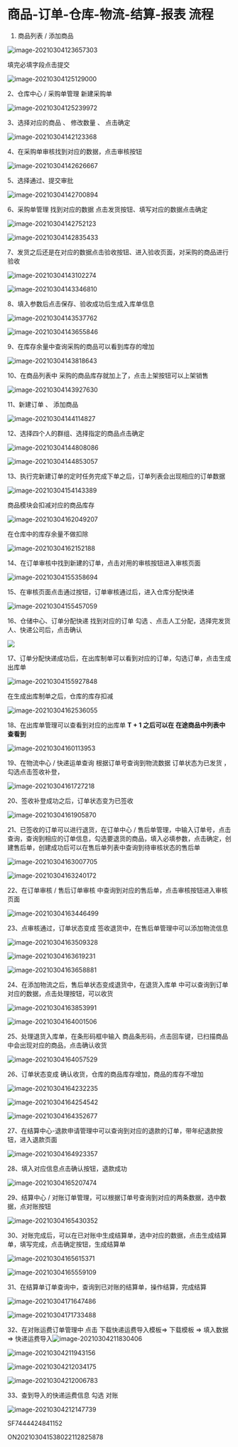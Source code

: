 # 商品-订单-仓库-物流-结算-报表  流程

1. 商品列表 / 添加商品

![image-20210304123657303](https://gitee.com/wu_kang0718/image/raw/master//20210304123658788.png)

填完必填字段点击提交

![image-20210304125129000](https://gitee.com/wu_kang0718/image/raw/master//20210304125130350.png)

2、仓库中心 / 采购单管理  新建采购单

![image-20210304125239972](https://gitee.com/wu_kang0718/image/raw/master//20210304125241170.png)

3、选择对应的商品 、 修改数量 、 点击确定

![image-20210304142123368](https://gitee.com/wu_kang0718/image/raw/master//20210304142124687.png)

4、在采购单审核找到对应的数据，点击审核按钮

![image-20210304142626667](https://gitee.com/wu_kang0718/image/raw/master//20210304142627989.png)

5、选择通过、提交审批

![image-20210304142700894](https://gitee.com/wu_kang0718/image/raw/master//20210304142702294.png)

6、采购单管理 找到对应的数据 点击发货按钮、填写对应的数据点击确定

![image-20210304142752123](https://gitee.com/wu_kang0718/image/raw/master//20210304142753497.png)

![image-20210304142835433](https://gitee.com/wu_kang0718/image/raw/master//20210304142836673.png)

7、发货之后还是在对应的数据点击验收按钮、进入验收页面，对采购的商品进行验收

![image-20210304143102274](https://gitee.com/wu_kang0718/image/raw/master//20210304143103756.png)

![image-20210304143346810](https://gitee.com/wu_kang0718/image/raw/master//20210304143348032.png)

8、填入参数后点击保存、验收成功后生成入库单信息

![image-20210304143537762](https://gitee.com/wu_kang0718/image/raw/master//20210304143539019.png)

![image-20210304143655846](https://gitee.com/wu_kang0718/image/raw/master//20210304143657124.png)

9、在库存余量中查询采购的商品可以看到库存的增加

![image-20210304143818643](https://gitee.com/wu_kang0718/image/raw/master//20210304143820155.png)

10、在商品列表中 采购的商品库存就加上了，点击上架按钮可以上架销售

![image-20210304143927630](https://gitee.com/wu_kang0718/image/raw/master//20210304143929080.png)

11、新建订单 、 添加商品

![image-20210304144114827](https://gitee.com/wu_kang0718/image/raw/master//20210304144116181.png)

12、选择四个人的群组、选择指定的商品点击确定

![image-20210304144808086](https://gitee.com/wu_kang0718/image/raw/master//20210304144809488.png)

![image-20210304144853057](https://gitee.com/wu_kang0718/image/raw/master//20210304144854512.png)

13、执行完新建订单的定时任务完成下单之后，订单列表会出现相应的订单数据

![image-20210304154143389](https://gitee.com/wu_kang0718/image/raw/master//20210304154144679.png)

商品模块会扣减对应的商品库存

![image-20210304162049207](https://gitee.com/wu_kang0718/image/raw/master//20210304162050649.png)

在仓库中的库存余量不做扣除

![image-20210304162152188](https://gitee.com/wu_kang0718/image/raw/master//20210304162153500.png)

14、在订单审核中找到新建的订单，点击对用的审核按钮进入审核页面

![image-20210304155358694](https://gitee.com/wu_kang0718/image/raw/master//20210304155400029.png)

15、在审核页面点击通过按钮，订单审核通过后，进入仓库分配快递

![image-20210304155457059](https://gitee.com/wu_kang0718/image/raw/master//20210304155458312.png)

16、仓储中心、订单分配快递  找到对应的订单 勾选 、点击人工分配，选择完发货人、快递公司后，点击确认

![](https://gitee.com/wu_kang0718/image/raw/master//20210304155735244.png)

17、订单分配快递成功后，在出库制单可以看到对应的订单，勾选订单，点击生成出库单

![image-20210304155927848](https://gitee.com/wu_kang0718/image/raw/master//20210304155929202.png)

在生成出库制单之后，仓库的库存扣减

![image-20210304162536055](https://gitee.com/wu_kang0718/image/raw/master//20210304162537467.png)

18、在出库单管理可以查看到对应的出库单     **T + 1  之后可以在 在途商品中列表中查看到**

![image-20210304160113953](https://gitee.com/wu_kang0718/image/raw/master//20210304160115800.png)

19、在物流中心 / 快递运单查询  根据订单号查询到物流数据 订单状态为已发货 ，勾选点击签收补登，

![image-20210304161727218](https://gitee.com/wu_kang0718/image/raw/master//20210304161728595.png)

20、签收补登成功之后，订单状态变为已签收

![image-20210304161905870](https://gitee.com/wu_kang0718/image/raw/master//20210304161907275.png)

21、已签收的订单可以进行退货，在订单中心 / 售后单管理，中输入订单号，点击查询，查询到相应的订单信息，勾选要退货的商品，填入必填参数，点击确定，创建售后单，创建成功后可以在售后单列表中查询到待审核状态的售后单

![image-20210304163007705](https://gitee.com/wu_kang0718/image/raw/master//20210304163009130.png)

![image-20210304163240172](https://gitee.com/wu_kang0718/image/raw/master//20210304163241503.png)

22、在订单审核  / 售后订单审核 中查询到对应的售后单，点击审核按钮进入审核页面

![image-20210304163446499](https://gitee.com/wu_kang0718/image/raw/master//20210304163447908.png)

23、点审核通过，订单状态变成  签收退货中，在售后单管理中可以添加物流信息

![image-20210304163509328](https://gitee.com/wu_kang0718/image/raw/master//20210304163510715.png)

![image-20210304163619231](https://gitee.com/wu_kang0718/image/raw/master//20210304163620636.png)

![image-20210304163658881](https://gitee.com/wu_kang0718/image/raw/master//20210304163700304.png)

24、在添加物流之后，售后单状态变成退货中，在退货入库单 中可以查询到订单对应的数据，点击处理按钮，可以收货

![image-20210304163853991](https://gitee.com/wu_kang0718/image/raw/master//20210304163855341.png)

![image-20210304164001506](https://gitee.com/wu_kang0718/image/raw/master//20210304164002822.png)

25、处理退货入库单，在条形码框中输入 商品条形码，点击回车键，已扫描商品中会出现对应的商品，点击确认收货

![image-20210304164057529](https://gitee.com/wu_kang0718/image/raw/master//20210304164058948.png)

26、订单状态变成 确认收货，仓库的商品库存增加，商品的库存不增加

![image-20210304164232235](https://gitee.com/wu_kang0718/image/raw/master//20210304164233733.png)

![image-20210304164254542](https://gitee.com/wu_kang0718/image/raw/master//20210304164255891.png)

![image-20210304164352677](https://gitee.com/wu_kang0718/image/raw/master//20210304164354056.png)

27、在结算中心-退款申请管理中可以查询到对应的退款的订单，带年纪退款按钮，进入退款页面

![image-20210304164923357](https://gitee.com/wu_kang0718/image/raw/master//20210304164924648.png)

28、填入对应信息点击确认按钮，退款成功

![image-20210304165207474](https://gitee.com/wu_kang0718/image/raw/master//20210304165208831.png)

29、结算中心 / 对账订单管理，可以根据订单号查询到对应的两条数据，选中数据，点对账按钮

![image-20210304165430352](https://gitee.com/wu_kang0718/image/raw/master//20210304165431762.png)

30、对账完成后，可以在已对账中生成结算单，选中对应的数据，点击生成结算单，填写完成，点击确定按钮，生成结算单

![image-20210304165615371](https://gitee.com/wu_kang0718/image/raw/master//20210304165616676.png)

![image-20210304165559109](https://gitee.com/wu_kang0718/image/raw/master//20210304165600536.png)

31、在结算单订单查询中，查询到已对账的结算单，操作结算，完成结算

![image-20210304171647486](https://gitee.com/wu_kang0718/image/raw/master//20210304171648857.png)

![image-20210304171733488](https://gitee.com/wu_kang0718/image/raw/master//20210304171735262.png)

32、在对账运费订单管理中 点击 下载快递运费导入模板=> 下载模板 => 填入数据 => 快递运费导入![image-20210304211830406](https://gitee.com/wu_kang0718/image/raw/master//20210304211831804.png)

![image-20210304211943156](https://gitee.com/wu_kang0718/image/raw/master//20210304211944510.png)

![image-20210304212034175](https://gitee.com/wu_kang0718/image/raw/master//20210304212035640.png)

![image-20210304212006783](https://gitee.com/wu_kang0718/image/raw/master//20210304212008144.png)

33、查到导入的快递运费信息  勾选  对账

![image-20210304212147739](https://gitee.com/wu_kang0718/image/raw/master//20210304212149093.png)





SF7444424841152

ON202103041538022112825878



















